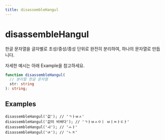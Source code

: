 ```yaml
---
title: disassembleHangul
---
```



# disassembleHangul

한글 문자열을 글자별로 초성/중성/종성 단위로 완전히 분리하여, 하나의 문자열로 만듭니다.

자세한 예시는 아래 Example을 참고하세요.

```typescript
function disassembleHangul(
  // 분리할 한글 문자열
  str: string
): string;
```

## Examples

```tsx
disassembleHangul('값'); // 'ㄱㅏㅂㅅ'
disassembleHangul('값이 비싸다'); // 'ㄱㅏㅂㅅㅇㅣ ㅂㅣㅆㅏㄷㅏ'
disassembleHangul('ㅘ'); // 'ㅗㅏ'
disassembleHangul('ㄵ'); // 'ㄴㅈ'
```
